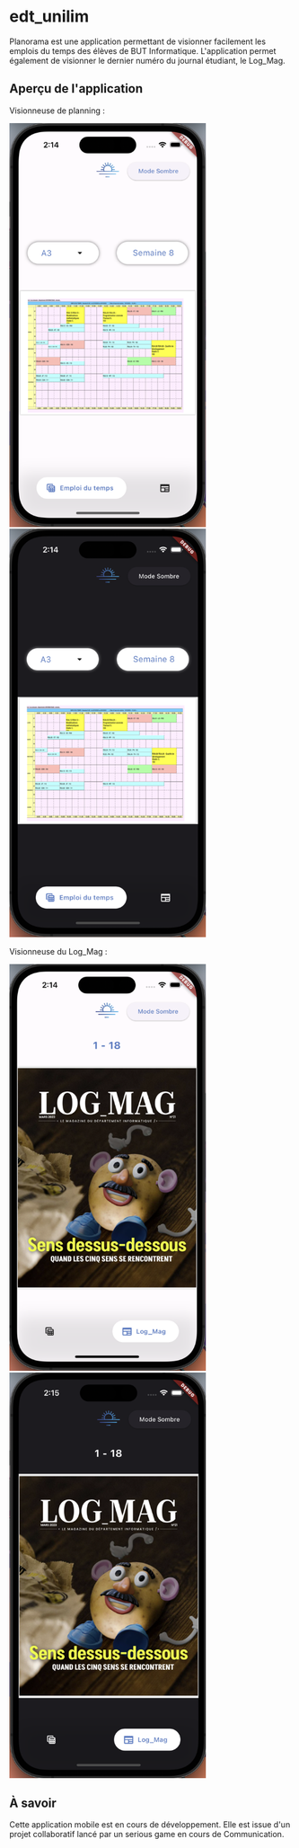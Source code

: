 # edt_unilim

Planorama est une application permettant de visionner facilement les emplois du temps des élèves de BUT Informatique.
L'application permet également de visionner le dernier numéro du journal étudiant, le Log_Mag.

## Aperçu de l'application

Visionneuse de planning :

<img src="https://github.com/coperency/edt_unilim/blob/dev/readme_images/screens/planning1.png" width="350">
<img src="https://github.com/coperency/edt_unilim/blob/dev/readme_images/screens/planning2.png" width="350">

Visionneuse du Log_Mag :

<img src="https://github.com/coperency/edt_unilim/blob/dev/readme_images/screens/mag1.png" width="350">
<img src="https://github.com/coperency/edt_unilim/blob/dev/readme_images/screens/mag2.png" width="350">

## À savoir

Cette application mobile est en cours de développement. Elle est issue d'un projet collaboratif lancé par un serious game en cours de Communication.